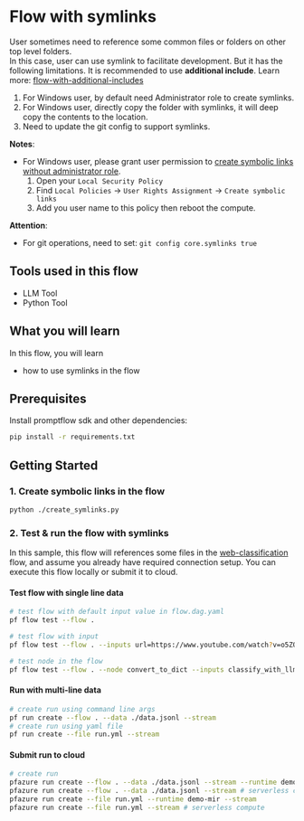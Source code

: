 # Flow with symlinks

User sometimes need to reference some common files or folders on other top level folders.  
In this case, user can use symlink to facilitate development.
But it has the following limitations. It is recommended to use **additional include**. 
Learn more: [flow-with-additional-includes](../flow-with-additional-includes/README.md)

1. For Windows user, by default need Administrator role to create symlinks.
2. For Windows user, directly copy the folder with symlinks, it will deep copy the contents to the location.
3. Need to update the git config to support symlinks.

**Notes**:
-  For Windows user, please grant user permission to [create symbolic links without administrator role](https://learn.microsoft.com/en-us/windows/security/threat-protection/security-policy-settings/create-symbolic-links).
    1. Open your `Local Security Policy`
    2. Find `Local Policies` -> `User Rights Assignment` -> `Create symbolic links`
    3. Add you user name to this policy then reboot the compute.

**Attention**:
- For git operations, need to set: `git config core.symlinks true`

## Tools used in this flow
- LLM Tool
- Python Tool

## What you will learn

In this flow, you will learn
- how to use symlinks in the flow

## Prerequisites

Install promptflow sdk and other dependencies:
```bash
pip install -r requirements.txt
```

## Getting Started

### 1. Create symbolic links in the flow

```bash
python ./create_symlinks.py
```

### 2. Test & run the flow with symlinks

In this sample, this flow will references some files in the [web-classification](../web-classification/README.md) flow, and assume you already have required connection setup.
You can execute this flow locally or submit it to cloud.


#### Test flow with single line data

```bash
# test flow with default input value in flow.dag.yaml
pf flow test --flow .

# test flow with input
pf flow test --flow . --inputs url=https://www.youtube.com/watch?v=o5ZQyXaAv1g answer=Channel evidence=Url

# test node in the flow
pf flow test --flow . --node convert_to_dict --inputs classify_with_llm.output='{"category": "App", "evidence": "URL"}'
```


#### Run with multi-line data

```bash
# create run using command line args
pf run create --flow . --data ./data.jsonl --stream
# create run using yaml file
pf run create --file run.yml --stream
```


#### Submit run to cloud

``` bash
# create run
pfazure run create --flow . --data ./data.jsonl --stream --runtime demo-mir --subscription <subscription-id> -g <resource-group-name> -w <workspace-name>
pfazure run create --flow . --data ./data.jsonl --stream # serverless compute
pfazure run create --file run.yml --runtime demo-mir --stream
pfazure run create --file run.yml --stream # serverless compute
```
